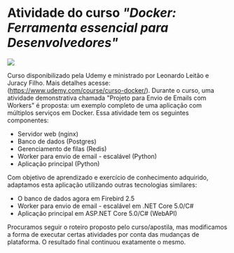 # Atividade do curso *"Docker: Ferramenta essencial para Desenvolvedores"*

![](https://img-c.udemycdn.com/course/480x270/1137616_870b.jpg?Expires=1622842042&Signature=aKL2q8M6vnuXaxCp5tYRvbrqj7Fc0WDgaOgno~VodaIpH8gRMtU9YxX5UxmX6Jd2ME7atSZKgcmGL3PkN2B3Zl8yvjtPGXmD7Bb9d4aEtJ684-~g16f9BvtK-dhMBqcqJwMh0idCo3AeFWLCmac44pfdE7izbbQiaSwNt9h0OSwmtcAsuyFiOpe7ExyXcumA~yv1Zr7zhwd1qmr0V-6MDadOC5CjcXKGF03orbo55oNqZ11SVmsrYMNdQcVqFvnBu4pgITIKQsQiUTbBgEDFo-CSpNa1D~T7XQ2jYg2O1C-RhbTOkPT7vst7338VSq5XVxqdsz9UNSMwWYQoj3Hflw__&Key-Pair-Id=APKAITJV77WS5ZT7262A)

Curso disponibilizado pela Udemy e ministrado por Leonardo Leitão e Juracy Filho. Mais detalhes acesse: (https://www.udemy.com/course/curso-docker/). Durante o curso, uma atividade demonstrativa chamada "Projeto para Envio de Emails com Workers" é proposta: um exemplo completo de uma aplicação com múltiplos serviços em Docker. Essa atividade tem os seguintes componentes:
- Servidor web (nginx)
- Banco de dados (Postgres)
- Gerenciamento de filas (Redis)
- Worker para envio de email - escalável (Python)
- Aplicação principal (Python)

Com objetivo de aprendizado e exercício de conhecimento adquirido, adaptamos esta aplicação utilizando outras tecnologias similares:
- O banco de dados agora em Firebird 2.5
- Worker para envio de email - escalável em .NET Core 5.0/C#
- Aplicação principal em ASP.NET Core 5.0/C# (WebAPI)

Procuramos seguir o roteiro proposto pelo curso/apostila, mas modificamos a forma de executar certas atividades por conta das mudanças de plataforma. O resultado final continuou exatamente o mesmo.

